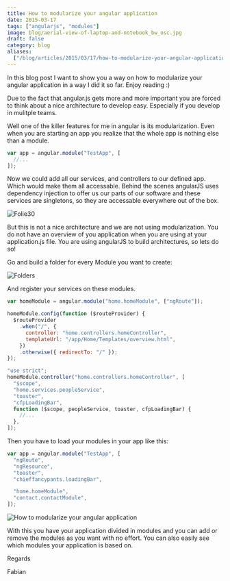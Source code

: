 ```yaml
---
title: How to modularize your angular application
date: 2015-03-17
tags: ["angularjs", "modules"]
image: blog/aerial-view-of-laptop-and-notebook_bw_osc.jpg
draft: false
category: blog
aliases:
  ["/blog/articles/2015/03/17/how-to-modularize-your-angular-application/"]
---
```


In this blog post I want to show you a way on how to modularize your angular application in a way I did it so far. Enjoy reading :)

Due to the fact that angular.js gets more and more important you are forced to think about a nice architecture to develop easy. Especially if you develop in mulitple teams.

Well one of the killer features for me in angular is its modularization. Even when you are starting an app you realize that the whole app is nothing else than a module.

```javascript
var app = angular.module("TestApp", [
  //...
]);
```

Now we could add all our services, and controllers to our defined app. Which would make them all accessable. Behind the scenes angularJS uses dependency injection to offer us our parts of our software and these services are singletons, so they are accessable everywhere out of the box.

![Folie30](https://cdn.offering.solutions/img/articles/wp-content/uploads/2015/02/Folie30.jpg)

But this is not a nice architecture and we are not using modularization. You do not have an overview of you application when you are using at your application.js file. You are using angularJS to build architectures, so lets do so!

Go and build a folder for every Module you want to create:

![Folders](https://cdn.offering.solutions/img/articles/wp-content/uploads/2015/02/Folders.png)

And register your services on these modules.

```javascript
var homeModule = angular.module("home.homeModule", ["ngRoute"]);

homeModule.config(function ($routeProvider) {
  $routeProvider
    .when("/", {
      controller: "home.controllers.homeController",
      templateUrl: "/app/Home/Templates/overview.html",
    })
    .otherwise({ redirectTo: "/" });
});
```

```javascript
"use strict";
homeModule.controller("home.controllers.homeController", [
  "$scope",
  "home.services.peopleService",
  "toaster",
  "cfpLoadingBar",
  function ($scope, peopleService, toaster, cfpLoadingBar) {
    //...
  },
]);
```

Then you have to load your modules in your app like this:

```javascript
var app = angular.module("TestApp", [
  "ngRoute",
  "ngResource",
  "toaster",
  "chieffancypants.loadingBar",

  "home.homeModule",
  "contact.contactModule",
]);
```

![How to modularize your angular application](https://cdn.offering.solutions/img/articles/wp-content/uploads/2015/02/Folie31.jpg)

With this you have your application divided in modules and you can add or remove the modules as you want with no effort. You can also easily see which modules your application is based on.

Regards

Fabian
